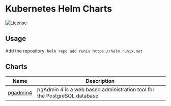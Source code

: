 # Kubernetes Helm Charts

[![License](https://img.shields.io/badge/License-Apache%202.0-blue.svg)](https://opensource.org/licenses/Apache-2.0)

## Usage

Add the repository: `helm repo add runix https://helm.runix.net`

## Charts

| Name | Description |
| ---- | ----------- |
| [pgadmin4](charts/pgadmin4) | pgAdmin 4 is a web based administration tool for the PostgreSQL database |
